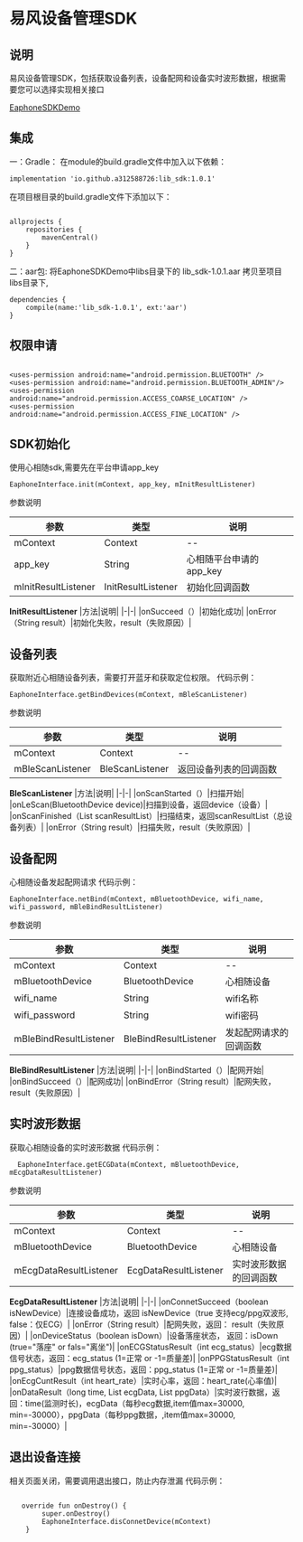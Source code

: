# 易风设备管理SDK
## 说明
易风设备管理SDK，包括获取设备列表，设备配网和设备实时波形数据，根据需要您可以选择实现相关接口

[EaphoneSDKDemo](https://github.com/a312588726/EaphoneSDK)
## 集成
一：Gradle：
在module的build.gradle文件中加入以下依赖：
```language
implementation 'io.github.a312588726:lib_sdk:1.0.1'
```
在项目根目录的build.gradle文件下添加以下：
```language

allprojects {
    repositories {
        mavenCentral()
    }
}

```

二：aar包:
将EaphoneSDKDemo中libs目录下的 lib_sdk-1.0.1.aar 拷贝至项目libs目录下,

```language
dependencies {
    compile(name:'lib_sdk-1.0.1', ext:'aar')
}
```


## 权限申请
```language

<uses-permission android:name="android.permission.BLUETOOTH" />
<uses-permission android:name="android.permission.BLUETOOTH_ADMIN"/>
<uses-permission android:name="android.permission.ACCESS_COARSE_LOCATION" />
<uses-permission android:name="android.permission.ACCESS_FINE_LOCATION" />

```
## SDK初始化
使用心相随sdk,需要先在平台申请app_key

```language
EaphoneInterface.init(mContext, app_key, mInitResultListener)
```
参数说明

|参数|类型|说明|
|-|-|-|
|mContext|Context|--|
|app_key|String|心相随平台申请的app_key|
|mInitResultListener|InitResultListener|初始化回调函数|

**InitResultListener**
|方法|说明|
|-|-|
|onSucceed（）|初始化成功|
|onError（String result）|初始化失败，result（失败原因）|

## 设备列表
获取附近心相随设备列表，需要打开蓝牙和获取定位权限。
代码示例：
```language
EaphoneInterface.getBindDevices(mContext, mBleScanListener)
```
参数说明

|参数|类型|说明|
|-|-|-|
|mContext|Context|--|
|mBleScanListener|BleScanListener|返回设备列表的回调函数|

**BleScanListener**
|方法|说明|
|-|-|
|onScanStarted（）|扫描开始|
|onLeScan(BluetoothDevice device)|扫描到设备，返回device（设备）|
|onScanFinished（List<BluetoothDevice> scanResultList）|扫描结束，返回scanResultList（总设备列表）|
|onError（String result）|扫描失败，result（失败原因）|

## 设备配网
心相随设备发起配网请求
代码示例：
```language
EaphoneInterface.netBind(mContext, mBluetoothDevice, wifi_name, wifi_password, mBleBindResultListener)
```
参数说明

|参数|类型|说明|
|-|-|-|
|mContext|Context|--|
|mBluetoothDevice|BluetoothDevice|心相随设备|
|wifi_name|String|wifi名称|
|wifi_password|String|wifi密码|
|mBleBindResultListener|BleBindResultListener|发起配网请求的回调函数|

**BleBindResultListener**
|方法|说明|
|-|-|
|onBindStarted（）|配网开始|
|onBindSucceed（）|配网成功|
|onBindError（String result）|配网失败，result（失败原因）|

## 实时波形数据

获取心相随设备的实时波形数据
代码示例：
```language
  EaphoneInterface.getECGData(mContext, mBluetoothDevice, mEcgDataResultListener)
```
参数说明

|参数|类型|说明|
|-|-|-|
|mContext|Context|--|
|mBluetoothDevice|BluetoothDevice|心相随设备|
|mEcgDataResultListener|EcgDataResultListener|实时波形数据的回调函数|

**EcgDataResultListener**
|方法|说明|
|-|-|
|onConnetSucceed（boolean isNewDevice）|连接设备成功，返回 isNewDevice（true 支持ecg/ppg双波形, false：仅ECG）|
|onError（String result）|配网失败，返回： result（失败原因）|
|onDeviceStatus（boolean isDown）|设备落座状态， 返回：isDown (true="落座" or fals="离坐")|
|onECGStatusResult（int ecg_status）|ecg数据信号状态，返回：ecg_status (1=正常 or -1=质量差)|
|onPPGStatusResult（int ppg_status）|ppg数据信号状态，返回：ppg_status (1=正常 or -1=质量差)|
|onEcgCuntResult（int heart_rate）|实时心率，返回：heart_rate(心率值)|
|onDataResult（long time, List<Integer> ecgData, List<Integer> ppgData）|实时波行数据，返回：time(监测时长)，ecgData（每秒ecg数据,item值max=30000, min=-30000），ppgData（每秒ppg数据，,item值max=30000, min=-30000）|

## 退出设备连接
相关页面关闭，需要调用退出接口，防止内存泄漏
代码示例：
```language

   override fun onDestroy() {
        super.onDestroy()
        EaphoneInterface.disConnetDevice(mContext)
    }


```
